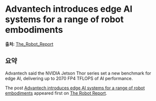 # Advantech introduces edge AI systems for a range of robot embodiments

**출처:** [The_Robot_Report](https://www.therobotreport.com/advantech-introduces-edge-ai-systems-for-a-range-of-robot-embodiments/)

## 요약
Advantech said the NVIDIA Jetson Thor series set a new benchmark for edge AI, delivering up to 2070 FP4 TFLOPS of AI performance.

The post [Advantech introduces edge AI systems for a range of robot embodiments](https://www.therobotreport.com/advantech-introduces-edge-ai-systems-for-a-range-of-robot-embodiments/) appeared first on [The Robot Report](https://www.therobotreport.com).
